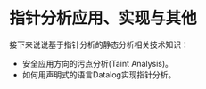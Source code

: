 # 指针分析应用、实现与其他

接下来说说基于指针分析的静态分析相关技术知识：

-   安全应用方向的污点分析(Taint Analysis)。
-   如何用声明式的语言Datalog实现指针分析。

